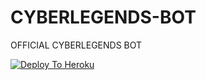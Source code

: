 # CYBERLEGENDS-BOT
OFFICIAL CYBERLEGENDS BOT

[![Deploy To Heroku](https://www.herokucdn.com/deploy/button.svg)](https://heroku.com/deploy?template=https://github.com/KeinShin/Black-Lightning)
